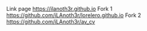 Link page https://ilanoth3r.github.io
Fork 1 https://github.com/iLAnoth3r/lorelero.github.io
Fork 2 https://github.com/iLAnoth3r/av_cv

